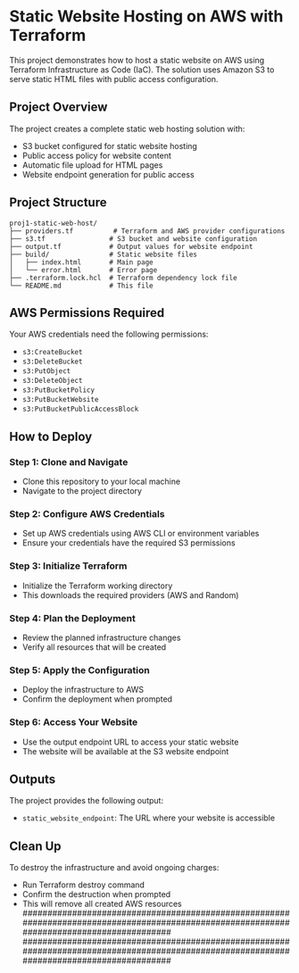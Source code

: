 # Static Website Hosting on AWS with Terraform

This project demonstrates how to host a static website on AWS using Terraform Infrastructure as Code (IaC). The solution uses Amazon S3 to serve static HTML files with public access configuration.

## Project Overview

The project creates a complete static web hosting solution with:
- S3 bucket configured for static website hosting
- Public access policy for website content
- Automatic file upload for HTML pages
- Website endpoint generation for public access

## Project Structure

```
proj1-static-web-host/
├── providers.tf          # Terraform and AWS provider configurations
├── s3.tf                # S3 bucket and website configuration
├── output.tf            # Output values for website endpoint
├── build/               # Static website files
│   ├── index.html       # Main page
│   └── error.html       # Error page
├── .terraform.lock.hcl  # Terraform dependency lock file
└── README.md            # This file
```

## AWS Permissions Required

Your AWS credentials need the following permissions:
- `s3:CreateBucket`
- `s3:DeleteBucket`
- `s3:PutObject`
- `s3:DeleteObject`
- `s3:PutBucketPolicy`
- `s3:PutBucketWebsite`
- `s3:PutBucketPublicAccessBlock`

## How to Deploy

### Step 1: Clone and Navigate
- Clone this repository to your local machine
- Navigate to the project directory

### Step 2: Configure AWS Credentials
- Set up AWS credentials using AWS CLI or environment variables
- Ensure your credentials have the required S3 permissions

### Step 3: Initialize Terraform
- Initialize the Terraform working directory
- This downloads the required providers (AWS and Random)

### Step 4: Plan the Deployment
- Review the planned infrastructure changes
- Verify all resources that will be created

### Step 5: Apply the Configuration
- Deploy the infrastructure to AWS
- Confirm the deployment when prompted

### Step 6: Access Your Website
- Use the output endpoint URL to access your static website
- The website will be available at the S3 website endpoint

## Outputs

The project provides the following output:
- `static_website_endpoint`: The URL where your website is accessible

## Clean Up

To destroy the infrastructure and avoid ongoing charges:
- Run Terraform destroy command
- Confirm the destruction when prompted
- This will remove all created AWS resources
##########################################################################################################################################
##########################################################################################################################################
